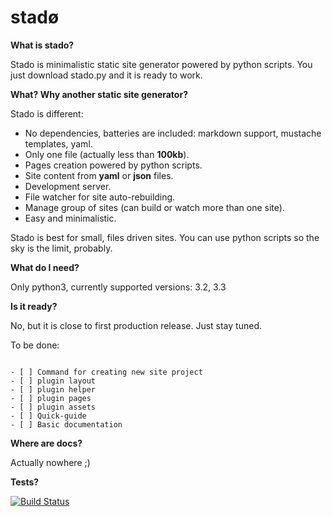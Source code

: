stadø
=====

**What is stado?**

Stado is minimalistic static site generator powered by python scripts.
You just download stado.py and it is ready to work.


**What? Why another static site generator?**

Stado is different:

- No dependencies, batteries are included: markdown support, mustache templates,
yaml.
- Only one file (actually less than **100kb**).
- Pages creation powered by python scripts.
- Site content from **yaml** or **json** files.
- Development server.
- File watcher for site auto-rebuilding.
- Manage group of sites (can build or watch more than one site).
- Easy and minimalistic.

Stado is best for small, files driven sites. You can use python scripts so the sky
is the limit, probably.


**What do I need?**

Only python3, currently supported versions: 3.2, 3.3


**Is it ready?**

No, but it is close to first production release. Just stay tuned.

To be done:
```

- [ ] Command for creating new site project
- [ ] plugin layout
- [ ] plugin helper
- [ ] plugin pages
- [ ] plugin assets
- [ ] Quick-guide
- [ ] Basic documentation

```



**Where are docs?**

Actually nowhere ;)


**Tests?**

[![Build Status](https://travis-ci.org/dendek/stado.png?branch=master)](https://travis-ci.org/dendek/stado)
